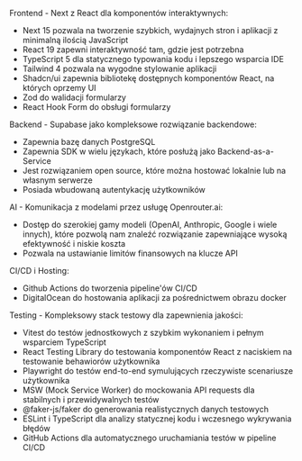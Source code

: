 Frontend - Next z React dla komponentów interaktywnych:

- Next 15 pozwala na tworzenie szybkich, wydajnych stron i aplikacji z minimalną ilością JavaScript
- React 19 zapewni interaktywność tam, gdzie jest potrzebna
- TypeScript 5 dla statycznego typowania kodu i lepszego wsparcia IDE
- Tailwind 4 pozwala na wygodne stylowanie aplikacji
- Shadcn/ui zapewnia bibliotekę dostępnych komponentów React, na których oprzemy UI
- Zod do walidacji formularzy
- React Hook Form do obsługi formularzy

Backend - Supabase jako kompleksowe rozwiązanie backendowe:

- Zapewnia bazę danych PostgreSQL
- Zapewnia SDK w wielu językach, które posłużą jako Backend-as-a-Service
- Jest rozwiązaniem open source, które można hostować lokalnie lub na własnym serwerze
- Posiada wbudowaną autentykację użytkowników

AI - Komunikacja z modelami przez usługę Openrouter.ai:

- Dostęp do szerokiej gamy modeli (OpenAI, Anthropic, Google i wiele innych), które pozwolą nam znaleźć rozwiązanie zapewniające wysoką efektywność i niskie koszta
- Pozwala na ustawianie limitów finansowych na klucze API

CI/CD i Hosting:

- Github Actions do tworzenia pipeline'ów CI/CD
- DigitalOcean do hostowania aplikacji za pośrednictwem obrazu docker

Testing - Kompleksowy stack testowy dla zapewnienia jakości:

- Vitest do testów jednostkowych z szybkim wykonaniem i pełnym wsparciem TypeScript
- React Testing Library do testowania komponentów React z naciskiem na testowanie behawiorów użytkownika
- Playwright do testów end-to-end symulujących rzeczywiste scenariusze użytkownika
- MSW (Mock Service Worker) do mockowania API requests dla stabilnych i przewidywalnych testów
- @faker-js/faker do generowania realistycznych danych testowych
- ESLint i TypeScript dla analizy statycznej kodu i wczesnego wykrywania błędów
- GitHub Actions dla automatycznego uruchamiania testów w pipeline CI/CD
